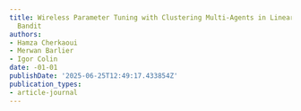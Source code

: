 ```yaml
---
title: Wireless Parameter Tuning with Clustering Multi-Agents in Linear Stochastic
  Bandit
authors:
- Hamza Cherkaoui
- Merwan Barlier
- Igor Colin
date: -01-01
publishDate: '2025-06-25T12:49:17.433854Z'
publication_types:
- article-journal
---
```

